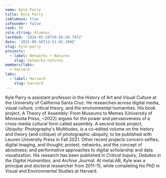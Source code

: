 ```yaml
---
name: Kyle Parry
title: Kyle Parry
isAlumnus: true
isFounder: false
rank: 99
role_string: Alumnus
lastmod: '2024-05-24T10:56:36.797Z'
date: '2021-09-16T12:51:45.390Z'
slug: kyle-parry
projects:
  - label: Networks + Natures
    slug: networks-natures
members/labs:
  - harvard
labs:
  - label: Harvard
    slug: harvard
---
```

Kyle Parry is assistant professor in the History of Art and Visual Culture at the University of California Santa Cruz. He researches across digital media, visual culture, critical theory, and the environmental humanities. His book project, A Theory of Assembly: From Museums to Memes (University of Minnesota Press, ~2022) argues for the power and pervasiveness of a cross-media cultural form called assembly. A second book project, Ubiquity: Photography's Multitudes, is a co-edited volume on the history and theory (and critique) of photographic ubiquity, to be published with Leuven University Press in Fall 2021. Other recent projects concern selfies, digital imaging, and thought; protest, networks, and the concept of aboutness; and performative approaches to digital scholarship and data visualization. His research has been published in *Critical Inquiry*, *Debates in the Digital Humanities*, and *Archive Journal*. At metaLAB, Kyle was a principal and doctoral researcher from 2011-15, while completing his PhD in Visual and Environmental Studies at Harvard.